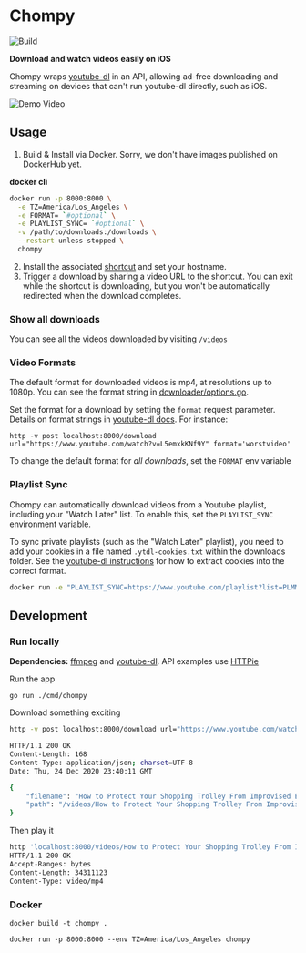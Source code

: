 # Chompy

![Build](https://github.com/hebo/chompy/workflows/gobuild/badge.svg)

**Download and watch videos easily on iOS**

Chompy wraps [youtube-dl](https://youtube-dl.org/) in an API, allowing ad-free downloading and streaming on devices that can't run youtube-dl directly, such as iOS.

![Demo Video](resources/chompy_demo.gif)

## Usage

1. Build & Install via Docker. Sorry, we don't have images published on DockerHub yet.


**docker cli**

```bash
docker run -p 8000:8000 \
  -e TZ=America/Los_Angeles \
  -e FORMAT= `#optional` \
  -e PLAYLIST_SYNC= `#optional` \
  -v /path/to/downloads:/downloads \
  --restart unless-stopped \
  chompy
```

2. Install the associated [shortcut](https://routinehub.co/shortcut/7875/) and set your hostname.
3. Trigger a download by sharing a video URL to the shortcut. You can exit while the shortcut is downloading, but you won't be automatically redirected when the download completes.

### Show all downloads

You can see all the videos downloaded by visiting `/videos`

### Video Formats

The default format for downloaded videos is mp4, at resolutions up to 1080p. You can see the format string in [downloader/options.go](downloader/options.go).

Set the format for a download by setting the `format` request parameter. Details on format strings in [youtube-dl docs](https://github.com/ytdl-org/youtube-dl/blob/master/README.md#format-selection). For instance:

```
http -v post localhost:8000/download url="https://www.youtube.com/watch?v=L5emxkKNf9Y" format='worstvideo'
```

To change the default format for _all downloads_, set the `FORMAT` env variable

### Playlist Sync

Chompy can automatically download videos from a Youtube playlist, including your "Watch Later" list. To enable this, set the `PLAYLIST_SYNC` environment variable.

To sync private playlists (such as the "Watch Later" playlist), you need to add your cookies in a file named `.ytdl-cookies.txt` within the downloads folder. See the [youtube-dl instructions](https://github.com/ytdl-org/youtube-dl/blob/master/README.md#how-do-i-pass-cookies-to-youtube-dl) for how to extract cookies into the correct format.

```bash
docker run -e "PLAYLIST_SYNC=https://www.youtube.com/playlist?list=PLMM9FcCPG72z8fGbr-R4mLXebKcV45tkR" chompy
```


## Development

### Run locally

**Dependencies:** [ffmpeg](https://ffmpeg.org/) and [youtube-dl](https://youtube-dl.org/). API examples use [HTTPie](https://httpie.io/)

Run the app
```
go run ./cmd/chompy
```

Download something exciting

```bash
http -v post localhost:8000/download url="https://www.youtube.com/watch?v=L5emxkKNf9Y"
```

```bash
HTTP/1.1 200 OK
Content-Length: 168
Content-Type: application/json; charset=UTF-8
Date: Thu, 24 Dec 2020 23:40:11 GMT

{
    "filename": "How to Protect Your Shopping Trolley From Improvised Explosives.mp4",
    "path": "/videos/How to Protect Your Shopping Trolley From Improvised Explosives.mp4"
}
```

Then play it

```bash
http 'localhost:8000/videos/How to Protect Your Shopping Trolley From Improvised Explosives.mp4'
HTTP/1.1 200 OK
Accept-Ranges: bytes
Content-Length: 34311123
Content-Type: video/mp4
```

### Docker

```
docker build -t chompy .

docker run -p 8000:8000 --env TZ=America/Los_Angeles chompy
```
